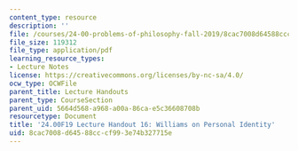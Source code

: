 ```yaml
---
content_type: resource
description: ''
file: /courses/24-00-problems-of-philosophy-fall-2019/8cac7008d64588cccf993e74b327715e_MIT24_00F19_lecturehandout16.pdf
file_size: 119312
file_type: application/pdf
learning_resource_types:
- Lecture Notes
license: https://creativecommons.org/licenses/by-nc-sa/4.0/
ocw_type: OCWFile
parent_title: Lecture Handouts
parent_type: CourseSection
parent_uid: 5664d568-a968-a00a-86ca-e5c36608708b
resourcetype: Document
title: '24.00F19 Lecture Handout 16: Williams on Personal Identity'
uid: 8cac7008-d645-88cc-cf99-3e74b327715e
---
```

